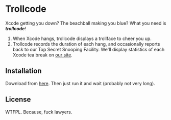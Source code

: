 # Trollcode

Xcode getting you down? The beachball making you blue? What you need is ***trollcode***!

1. When Xcode hangs, trollcode displays a trollface to cheer you up.
2. Trollcode records the duration of each hang, and occasionally reports back to our Top Secret Snooping Facility. We'll display statistics of each Xcode tea break on [our site](http://chocolatapp.com/trollcode).

## Installation

Download from [here](http://files.fileability.net/trollcode_0.2.zip). Then just run it and wait (probably not very long).

## License

WTFPL. Because, fuck lawyers.
